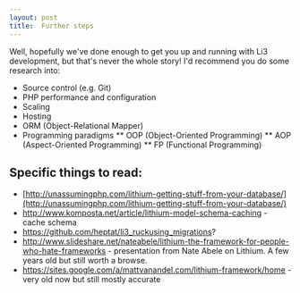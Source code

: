 ```yaml
---
layout: post
title:  Further steps
---
```


Well, hopefully we've done enough to get you up and running with Li3 development, but that's never the whole story! I'd recommend you do some research into:

* Source control (e.g. Git)
* PHP performance and configuration
* Scaling
* Hosting
* ORM (Object-Relational Mapper)
* Programming paradigms
** OOP (Object-Oriented Programming)
** AOP (Aspect-Oriented Programming)
** FP (Functional Programming)

## Specific things to read:

* [http://unassumingphp.com/lithium-getting-stuff-from-your-database/](http://unassumingphp.com/lithium-getting-stuff-from-your-database/)
* http://www.komposta.net/article/lithium-model-schema-caching - cache schema
* https://github.com/heptat/li3_ruckusing_migrations?
* http://www.slideshare.net/nateabele/lithium-the-framework-for-people-who-hate-frameworks - presentation from Nate Abele on Lithium. A few years old but still worth a browse.
* https://sites.google.com/a/mattvanandel.com/lithium-framework/home - very old now but still mostly accurate
